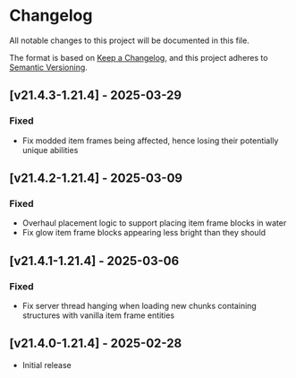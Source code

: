 # Changelog
All notable changes to this project will be documented in this file.

The format is based on [Keep a Changelog](https://keepachangelog.com/en/1.0.0/),
and this project adheres to [Semantic Versioning](https://semver.org/spec/v2.0.0.html).

## [v21.4.3-1.21.4] - 2025-03-29
### Fixed
- Fix modded item frames being affected, hence losing their potentially unique abilities

## [v21.4.2-1.21.4] - 2025-03-09
### Fixed
- Overhaul placement logic to support placing item frame blocks in water
- Fix glow item frame blocks appearing less bright than they should

## [v21.4.1-1.21.4] - 2025-03-06
### Fixed
- Fix server thread hanging when loading new chunks containing structures with vanilla item frame entities

## [v21.4.0-1.21.4] - 2025-02-28
- Initial release
